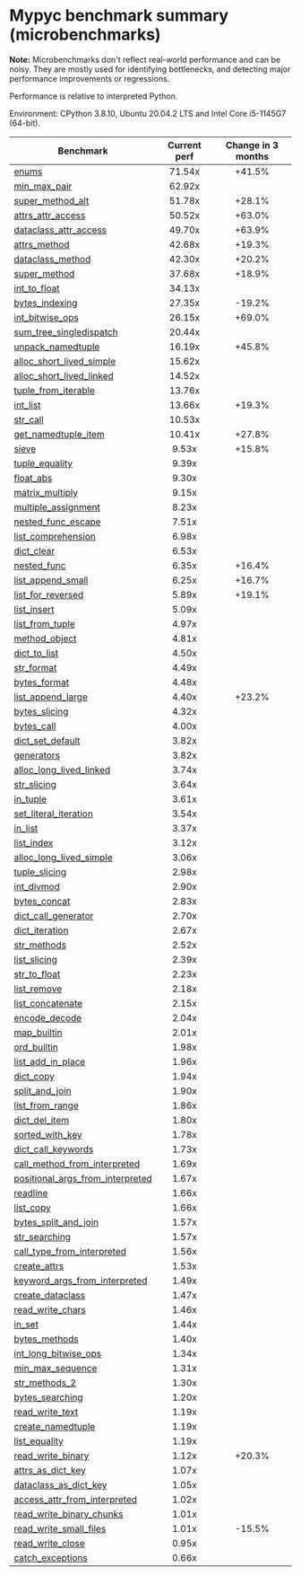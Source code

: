 # Mypyc benchmark summary (microbenchmarks)

**Note:** Microbenchmarks don't reflect real-world performance and can be noisy.
           They are mostly used for identifying bottlenecks, and detecting major performance
           improvements or regressions.

Performance is relative to interpreted Python.

Environment: CPython 3.8.10, Ubuntu 20.04.2 LTS and Intel Core i5-1145G7 (64-bit).

| Benchmark | Current perf | Change in 3 months |
| --- | :---: | :---: |
| [enums](benchmarks/enums.md) | 71.54x | +41.5% |
| [min_max_pair](benchmarks/min_max_pair.md) | 62.92x |  |
| [super_method_alt](benchmarks/super_method_alt.md) | 51.78x | +28.1% |
| [attrs_attr_access](benchmarks/attrs_attr_access.md) | 50.52x | +63.0% |
| [dataclass_attr_access](benchmarks/dataclass_attr_access.md) | 49.70x | +63.9% |
| [attrs_method](benchmarks/attrs_method.md) | 42.68x | +19.3% |
| [dataclass_method](benchmarks/dataclass_method.md) | 42.30x | +20.2% |
| [super_method](benchmarks/super_method.md) | 37.68x | +18.9% |
| [int_to_float](benchmarks/int_to_float.md) | 34.13x |  |
| [bytes_indexing](benchmarks/bytes_indexing.md) | 27.35x | -19.2% |
| [int_bitwise_ops](benchmarks/int_bitwise_ops.md) | 26.15x | +69.0% |
| [sum_tree_singledispatch](benchmarks/sum_tree_singledispatch.md) | 20.44x |  |
| [unpack_namedtuple](benchmarks/unpack_namedtuple.md) | 16.19x | +45.8% |
| [alloc_short_lived_simple](benchmarks/alloc_short_lived_simple.md) | 15.62x |  |
| [alloc_short_lived_linked](benchmarks/alloc_short_lived_linked.md) | 14.52x |  |
| [tuple_from_iterable](benchmarks/tuple_from_iterable.md) | 13.76x |  |
| [int_list](benchmarks/int_list.md) | 13.66x | +19.3% |
| [str_call](benchmarks/str_call.md) | 10.53x |  |
| [get_namedtuple_item](benchmarks/get_namedtuple_item.md) | 10.41x | +27.8% |
| [sieve](benchmarks/sieve.md) | 9.53x | +15.8% |
| [tuple_equality](benchmarks/tuple_equality.md) | 9.39x |  |
| [float_abs](benchmarks/float_abs.md) | 9.30x |  |
| [matrix_multiply](benchmarks/matrix_multiply.md) | 9.15x |  |
| [multiple_assignment](benchmarks/multiple_assignment.md) | 8.23x |  |
| [nested_func_escape](benchmarks/nested_func_escape.md) | 7.51x |  |
| [list_comprehension](benchmarks/list_comprehension.md) | 6.98x |  |
| [dict_clear](benchmarks/dict_clear.md) | 6.53x |  |
| [nested_func](benchmarks/nested_func.md) | 6.35x | +16.4% |
| [list_append_small](benchmarks/list_append_small.md) | 6.25x | +16.7% |
| [list_for_reversed](benchmarks/list_for_reversed.md) | 5.89x | +19.1% |
| [list_insert](benchmarks/list_insert.md) | 5.09x |  |
| [list_from_tuple](benchmarks/list_from_tuple.md) | 4.97x |  |
| [method_object](benchmarks/method_object.md) | 4.81x |  |
| [dict_to_list](benchmarks/dict_to_list.md) | 4.50x |  |
| [str_format](benchmarks/str_format.md) | 4.49x |  |
| [bytes_format](benchmarks/bytes_format.md) | 4.48x |  |
| [list_append_large](benchmarks/list_append_large.md) | 4.40x | +23.2% |
| [bytes_slicing](benchmarks/bytes_slicing.md) | 4.32x |  |
| [bytes_call](benchmarks/bytes_call.md) | 4.00x |  |
| [dict_set_default](benchmarks/dict_set_default.md) | 3.82x |  |
| [generators](benchmarks/generators.md) | 3.82x |  |
| [alloc_long_lived_linked](benchmarks/alloc_long_lived_linked.md) | 3.74x |  |
| [str_slicing](benchmarks/str_slicing.md) | 3.64x |  |
| [in_tuple](benchmarks/in_tuple.md) | 3.61x |  |
| [set_literal_iteration](benchmarks/set_literal_iteration.md) | 3.54x |  |
| [in_list](benchmarks/in_list.md) | 3.37x |  |
| [list_index](benchmarks/list_index.md) | 3.12x |  |
| [alloc_long_lived_simple](benchmarks/alloc_long_lived_simple.md) | 3.06x |  |
| [tuple_slicing](benchmarks/tuple_slicing.md) | 2.98x |  |
| [int_divmod](benchmarks/int_divmod.md) | 2.90x |  |
| [bytes_concat](benchmarks/bytes_concat.md) | 2.83x |  |
| [dict_call_generator](benchmarks/dict_call_generator.md) | 2.70x |  |
| [dict_iteration](benchmarks/dict_iteration.md) | 2.67x |  |
| [str_methods](benchmarks/str_methods.md) | 2.52x |  |
| [list_slicing](benchmarks/list_slicing.md) | 2.39x |  |
| [str_to_float](benchmarks/str_to_float.md) | 2.23x |  |
| [list_remove](benchmarks/list_remove.md) | 2.18x |  |
| [list_concatenate](benchmarks/list_concatenate.md) | 2.15x |  |
| [encode_decode](benchmarks/encode_decode.md) | 2.04x |  |
| [map_builtin](benchmarks/map_builtin.md) | 2.01x |  |
| [ord_builtin](benchmarks/ord_builtin.md) | 1.98x |  |
| [list_add_in_place](benchmarks/list_add_in_place.md) | 1.96x |  |
| [dict_copy](benchmarks/dict_copy.md) | 1.94x |  |
| [split_and_join](benchmarks/split_and_join.md) | 1.90x |  |
| [list_from_range](benchmarks/list_from_range.md) | 1.86x |  |
| [dict_del_item](benchmarks/dict_del_item.md) | 1.80x |  |
| [sorted_with_key](benchmarks/sorted_with_key.md) | 1.78x |  |
| [dict_call_keywords](benchmarks/dict_call_keywords.md) | 1.73x |  |
| [call_method_from_interpreted](benchmarks/call_method_from_interpreted.md) | 1.69x |  |
| [positional_args_from_interpreted](benchmarks/positional_args_from_interpreted.md) | 1.67x |  |
| [readline](benchmarks/readline.md) | 1.66x |  |
| [list_copy](benchmarks/list_copy.md) | 1.66x |  |
| [bytes_split_and_join](benchmarks/bytes_split_and_join.md) | 1.57x |  |
| [str_searching](benchmarks/str_searching.md) | 1.57x |  |
| [call_type_from_interpreted](benchmarks/call_type_from_interpreted.md) | 1.56x |  |
| [create_attrs](benchmarks/create_attrs.md) | 1.53x |  |
| [keyword_args_from_interpreted](benchmarks/keyword_args_from_interpreted.md) | 1.49x |  |
| [create_dataclass](benchmarks/create_dataclass.md) | 1.47x |  |
| [read_write_chars](benchmarks/read_write_chars.md) | 1.46x |  |
| [in_set](benchmarks/in_set.md) | 1.44x |  |
| [bytes_methods](benchmarks/bytes_methods.md) | 1.40x |  |
| [int_long_bitwise_ops](benchmarks/int_long_bitwise_ops.md) | 1.34x |  |
| [min_max_sequence](benchmarks/min_max_sequence.md) | 1.31x |  |
| [str_methods_2](benchmarks/str_methods_2.md) | 1.30x |  |
| [bytes_searching](benchmarks/bytes_searching.md) | 1.20x |  |
| [read_write_text](benchmarks/read_write_text.md) | 1.19x |  |
| [create_namedtuple](benchmarks/create_namedtuple.md) | 1.19x |  |
| [list_equality](benchmarks/list_equality.md) | 1.19x |  |
| [read_write_binary](benchmarks/read_write_binary.md) | 1.12x | +20.3% |
| [attrs_as_dict_key](benchmarks/attrs_as_dict_key.md) | 1.07x |  |
| [dataclass_as_dict_key](benchmarks/dataclass_as_dict_key.md) | 1.05x |  |
| [access_attr_from_interpreted](benchmarks/access_attr_from_interpreted.md) | 1.02x |  |
| [read_write_binary_chunks](benchmarks/read_write_binary_chunks.md) | 1.01x |  |
| [read_write_small_files](benchmarks/read_write_small_files.md) | 1.01x | -15.5% |
| [read_write_close](benchmarks/read_write_close.md) | 0.95x |  |
| [catch_exceptions](benchmarks/catch_exceptions.md) | 0.66x |  |
